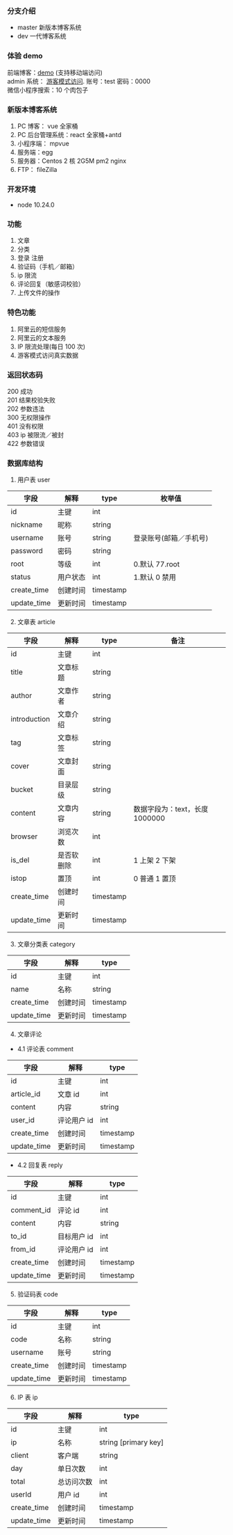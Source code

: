 ### 分支介绍

- master 新版本博客系统
- dev 一代博客系统

### 体验 demo

前端博客：[demo](https://www.zhooson.cn) (支持移动端访问)  
admin 系统： [游客模式访问](https://admin.zhooson.cn). 账号：test 密码：0000  
微信小程序搜索：10 个肉包子

### 新版本博客系统

1. PC 博客： vue 全家桶
2. PC 后台管理系统：react 全家桶+antd
3. 小程序端： mpvue
4. 服务端：egg
5. 服务器：Centos 2 核 2G5M pm2 nginx
6. FTP： fileZilla

### 开发环境

- node 10.24.0

### 功能

1. 文章
2. 分类
3. 登录 注册
4. 验证码（手机／邮箱）
5. ip 限流
6. 评论回复（敏感词校验）
7. 上传文件的操作

### 特色功能

1. 阿里云的短信服务
2. 阿里云的文本服务
3. IP 限流处理(每日 100 次)
4. 游客模式访问真实数据

### 返回状态码

200 成功  
201 结果校验失败  
202 参数违法  
300 无权限操作  
401 没有权限  
403 ip 被限流／被封  
422 参数错误  

### 数据库结构

1. 用户表 user

| 字段        | 解释     | type      | 枚举值                 |
| ----------- | -------- | --------- | ---------------------- |
| id          | 主键     | int       |
| nickname    | 昵称     | string    |                        |
| username    | 账号     | string    | 登录账号(邮箱／手机号) |
| password    | 密码     | string    |                        |
| root        | 等级     | int       | 0.默认 77.root         |
| status      | 用户状态 | int       | 1.默认 0 禁用          |
| create_time | 创建时间 | timestamp |
| update_time | 更新时间 | timestamp |

2. 文章表 article

| 字段         | 解释       | type      | 备注                           |
| ------------ | ---------- | --------- | ------------------------------ |
| id           | 主键       | int       |
| title        | 文章标题   | string    |
| author       | 文章作者   | string    |
| introduction | 文章介绍   | string    |
| tag          | 文章标签   | string    |
| cover        | 文章封面   | string    |
| bucket       | 目录层级   | string    |
| content      | 文章内容   | string    | 数据字段为：text，长度 1000000 |
| browser      | 浏览次数   | int       |
| is_del       | 是否软删除 | int       | 1 上架 2 下架                  |
| istop        | 置顶       | int       | 0 普通 1 置顶                  |
| create_time  | 创建时间   | timestamp |
| update_time  | 更新时间   | timestamp |

3. 文章分类表 category

| 字段        | 解释     | type      |
| ----------- | -------- | --------- |
| id          | 主键     | int       |
| name        | 名称     | string    |
| create_time | 创建时间 | timestamp |
| update_time | 更新时间 | timestamp |

4. 文章评论

- 4.1 评论表 comment

| 字段        | 解释        | type      |
| ----------- | ----------- | --------- |
| id          | 主键        | int       |
| article_id  | 文章 id     | int       |
| content     | 内容        | string    |
| user_id     | 评论用户 id | int       |
| create_time | 创建时间    | timestamp |
| update_time | 更新时间    | timestamp |

- 4.2 回复表 reply

| 字段        | 解释        | type      |
| ----------- | ----------- | --------- |
| id          | 主键        | int       |
| comment_id  | 评论 id     | int       |
| content     | 内容        | string    |
| to_id       | 目标用户 id | int       |
| from_id     | 评论用户 id | int       |
| create_time | 创建时间    | timestamp |
| update_time | 更新时间    | timestamp |

5. 验证码表 code

| 字段        | 解释     | type      |
| ----------- | -------- | --------- |
| id          | 主键     | int       |
| code        | 名称     | string    |
| username    | 账号     | string    |
| create_time | 创建时间 | timestamp |
| update_time | 更新时间 | timestamp |

6. IP 表 ip

| 字段        | 解释       | type                 |
| ----------- | ---------- | -------------------- |
| id          | 主键       | int                  |
| ip          | 名称       | string [primary key] |
| client      | 客户端     | string               |
| day         | 单日次数   | int                  |
| total       | 总访问次数 | int                  |
| userId      | 用户 id    | int                  |
| create_time | 创建时间   | timestamp            |
| update_time | 更新时间   | timestamp            |
